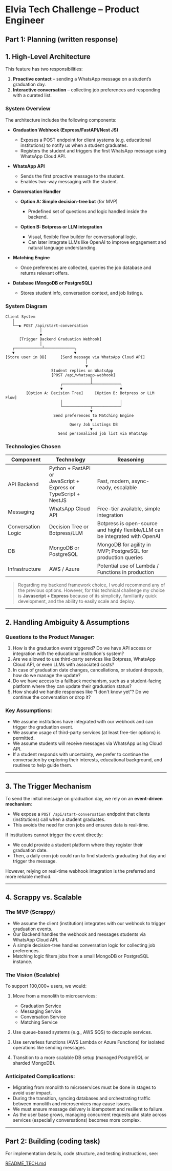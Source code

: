 # Elvia Tech Challenge – Product Engineer

## Part 1: Planning (written response)

## 1. High-Level Architecture

This feature has two responsibilities:

1. **Proactive contact** – sending a WhatsApp message on a student’s graduation day.
2. **Interactive conversation** – collecting job preferences and responding with a curated list.

### System Overview

The architecture includes the following components:

- **Graduation Webhook (Express/FastAPI/Nest JS)**
  - Exposes a POST endpoint for client systems (e.g. educational institutions) to notify us when a student graduates.
  - Registers the student and triggers the first WhatsApp message using WhatsApp Cloud API.

- **WhatsApp API**
  - Sends the first proactive message to the student.
  - Enables two-way messaging with the student.

- **Conversation Handler**
  - **Option A: Simple decision-tree bot** (for MVP)
    - Predefined set of questions and logic handled inside the backend.

  - **Option B: Botpress or LLM integration**
    - Visual, flexible flow builder for conversational logic.
    - Can later integrate LLMs like OpenAI to improve engagement and natural language understanding.

- **Matching Engine**
  - Once preferences are collected, queries the job database and returns relevant offers.

- **Database (MongoDB or PostgreSQL)**
  - Stores student info, conversation context, and job listings.

### System Diagram

```
Client System
   │
   └──▶ POST /api/start-conversation
               │
               ▼
      [Trigger Backend Graduation Webhook]
               │
   ┌────────────┴─────────────┐
   ▼                          ▼
[Store user in DB]      [Send message via WhatsApp Cloud API]
                                   │
                                   ▼
                    Student replies on WhatsApp
                    [POST /api/whatsapp-webhook]
                                     │
                        ┌────────────┴────────────┐
                        ▼                         ▼
         [Option A: Decision Tree]     [Option B: Botpress or LLM Flow]
                        │                         │
                        └────────────┬────────────┘
                                     ▼
                     Send preferences to Matching Engine
                                     ▼
                            Query Job Listings DB
                                     ▼
                       Send personalized job list via WhatsApp
```

### Technologies Chosen

| Component          | Technology                                                              | Reasoning                                                                     |
| ------------------ | ----------------------------------------------------------------------- | ----------------------------------------------------------------------------- |
| API Backend        | Python + FastAPI or <br>JavaScript + Express or <br>TypeScript + NestJS | Fast, modern, async-ready, escalable                                          |
| Messaging          | WhatsApp Cloud API                                                      | Free-tier available, simple integration                                       |
| Conversation Logic | Decision Tree or Botpress/LLM                                           | Botpress is open-source and highly flexible/LLM can be integrated with OpenAI |
| DB                 | MongoDB or PostgreSQL                                                   | MongoDB for agility in MVP; PostgreSQL for production queries                 |
| Infrastructure     | AWS / Azure                                                             | Potential use of Lambda / Functions in production                             |

> Regarding my backend framework choice, I would recommend any of the previous options. However, for this technical challenge my choice is **Javascript + Express** because of its simplicity, familiarity quick development, and the ability to easily scale and deploy.

---

## 2. Handling Ambiguity & Assumptions

### Questions to the Product Manager:

1. How is the graduation event triggered? Do we have API access or integration with the educational institution's system?
2. Are we allowed to use third-party services like Botpress, WhatsApp Cloud API, or even LLMs with associated costs?
3. In case of graduation date changes, cancellations, or student dropouts, how do we manage the update?
4. Do we have access to a fallback mechanism, such as a student-facing platform where they can update their graduation status?
5. How should we handle responses like "I don't know yet"? Do we continue the conversation or drop it?

### Key Assumptions:

- We assume institutions have integrated with our webhook and can trigger the graduation event.
- We assume usage of third-party services (at least free-tier options) is permitted.
- We assume students will receive messages via WhatsApp using Cloud API.
- If a student responds with uncertainty, we prefer to continue the conversation by exploring their interests, educational background, and routines to help guide them.

---

## 3. The Trigger Mechanism

To send the initial message on graduation day, we rely on an **event-driven mechanism**:

- We expose a `POST /api/start-conversation` endpoint that clients (institutions) call when a student graduates.
- This avoids the need for cron jobs and ensures data is real-time.

If institutions cannot trigger the event directly:

- We could provide a student platform where they register their graduation date.
- Then, a daily cron job could run to find students graduating that day and trigger the message.

However, relying on real-time webhook integration is the preferred and more reliable method.

---

## 4. Scrappy vs. Scalable

### The MVP (Scrappy)

- We assume the client (institution) integrates with our webhook to trigger graduation events.
- Our Backend handles the webhook and messages students via WhatsApp Cloud API.
- A simple decision-tree handles conversation logic for collecting job preferences.
- Matching logic filters jobs from a small MongoDB or PostgreSQL instance.

### The Vision (Scalable)

To support 100,000+ users, we would:

1. Move from a monolith to microservices:
   - Graduation Service
   - Messaging Service
   - Conversation Service
   - Matching Service

2. Use queue-based systems (e.g., AWS SQS) to decouple services.
3. Use serverless functions (AWS Lambda or Azure Functions) for isolated operations like sending messages.
4. Transition to a more scalable DB setup (managed PostgreSQL or sharded MongoDB).

### Anticipated Complications:

- Migrating from monolith to microservices must be done in stages to avoid user impact.
- During the transition, syncing databases and orchestrating traffic between monolith and microservices may cause issues.
- We must ensure message delivery is idempotent and resilient to failure.
- As the user base grows, managing concurrent requests and state across services (especially conversations) becomes more complex.

---

## Part 2: Building (coding task)

For implementation details, code structure, and testing instructions, see:

[README_TECH.md](./README_TECH.md)

